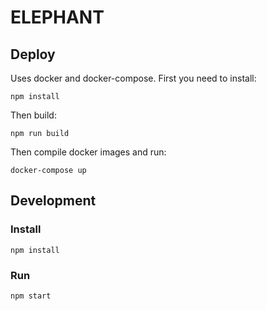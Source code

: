 # ELEPHANT

## Deploy

Uses docker and docker-compose.
First you need to install:

`npm install`

Then build:

`npm run build`

Then compile docker images and run:

`docker-compose up`

## Development

### Install

`npm install`

### Run

`npm start`
